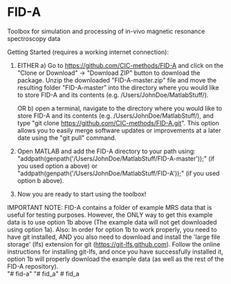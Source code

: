 # FID-A
Toolbox for simulation and processing of in-vivo magnetic resonance spectroscopy data

Getting Started (requires a working internet connection):
1. EITHER a) Go to https://github.com/CIC-methods/FID-A and click on the "Clone or Download" -> "Download ZIP" button to download the package.  Unzip the downloaded "FID-A-master.zip" file and move the resulting folder "FID-A-master" into the directory where you would like to store FID-A and its contents (e.g. /Users/JohnDoe/MatlabStuff/).
   
   OR     b) open a terminal, navigate to the directory where you would like to store FID-A and its contents (e.g. /Users/JohnDoe/MatlabStuff/), and type "git clone https://github.com/CIC-methods/FID-A.git".  This option allows you to easily merge software updates or improvements at a later date using the "git pull" command.  

2. Open MATLAB and add the FID-A directory to your path using: "addpath(genpath('/Users/JohnDoe/MatlabStuff/FID-A-master'));" (if you used option a above) or "addpath(genpath('/Users/JohnDoe/MatlabStuff/FID-A'));" (if you used option b above).

3. Now you are ready to start using the toolbox!

IMPORTANT NOTE:  FID-A contains a folder of example MRS data that is useful for testing purposes.  However, the ONLY way to get this example data is to use option 1b above (The example data will not get downloaded using option 1a).  Also:  In order for option 1b to work properly, you need to have git installed, AND you also need to download and install the 'large file storage' (lfs) extension for git (https://git-lfs.github.com).  Follow the online instructions for installing git-lfs, and once you have successfully installed it, option 1b will properly download the example data (as well as the rest of the FID-A repository).  
"# fid-a" 
"# fid_a" 
#   f i d _ a  
 